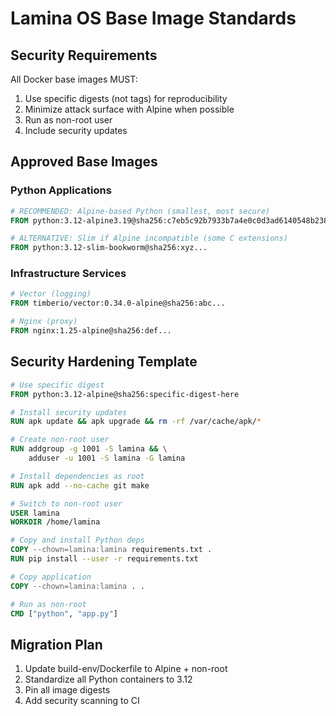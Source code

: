 # Lamina OS Base Image Standards

## Security Requirements

All Docker base images MUST:
1. Use specific digests (not tags) for reproducibility
2. Minimize attack surface with Alpine when possible
3. Run as non-root user
4. Include security updates

## Approved Base Images

### Python Applications
```dockerfile
# RECOMMENDED: Alpine-based Python (smallest, most secure)
FROM python:3.12-alpine3.19@sha256:c7eb5c92b7933b7a4e0c0d3ad6140548b2389cac49f6437a4d026e70764a8611

# ALTERNATIVE: Slim if Alpine incompatible (some C extensions)
FROM python:3.12-slim-bookworm@sha256:xyz...
```

### Infrastructure Services
```dockerfile
# Vector (logging)
FROM timberio/vector:0.34.0-alpine@sha256:abc...

# Nginx (proxy)
FROM nginx:1.25-alpine@sha256:def...
```

## Security Hardening Template

```dockerfile
# Use specific digest
FROM python:3.12-alpine@sha256:specific-digest-here

# Install security updates
RUN apk update && apk upgrade && rm -rf /var/cache/apk/*

# Create non-root user
RUN addgroup -g 1001 -S lamina && \
    adduser -u 1001 -S lamina -G lamina

# Install dependencies as root
RUN apk add --no-cache git make

# Switch to non-root user
USER lamina
WORKDIR /home/lamina

# Copy and install Python deps
COPY --chown=lamina:lamina requirements.txt .
RUN pip install --user -r requirements.txt

# Copy application
COPY --chown=lamina:lamina . .

# Run as non-root
CMD ["python", "app.py"]
```

## Migration Plan

1. Update build-env/Dockerfile to Alpine + non-root
2. Standardize all Python containers to 3.12
3. Pin all image digests
4. Add security scanning to CI